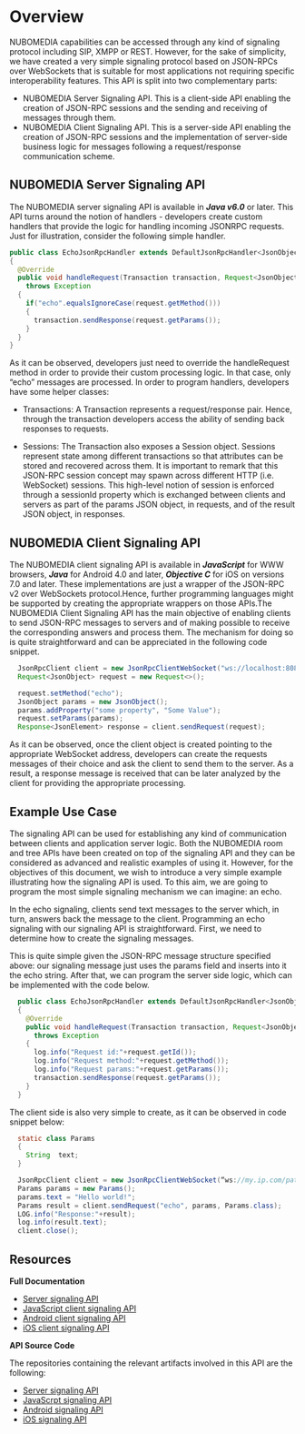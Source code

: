 # Overview

NUBOMEDIA capabilities can be accessed through any kind of signaling protocol including SIP, XMPP or REST. However, for the sake of simplicity, we have created a very simple signaling protocol based on JSON-RPCs over WebSockets that is suitable for most applications not requiring specific interoperability features. This API is split into two complementary parts:

- NUBOMEDIA Server Signaling API. This is a client-side API enabling the creation of JSON-RPC sessions and the sending and receiving of messages through them.
- NUBOMEDIA Client Signaling API. This is a server-side API enabling the creation of JSON-RPC sessions and the implementation of server-side business logic for messages following a request/response communication scheme.


## NUBOMEDIA Server Signaling API

The NUBOMEDIA server signaling API is available in ***Java v6.0*** or later. This API turns around the notion of handlers - developers create custom handlers that provide the logic for handling incoming JSONRPC requests. Just for illustration, consider the following simple handler.

```java
public class EchoJsonRpcHandler extends DefaultJsonRpcHandler<JsonObject>
{
  @Override
  public void handleRequest(Transaction transaction, Request<JsonObject> request)
    throws Exception
  {
    if("echo".equalsIgnoreCase(request.getMethod()))
    {
      transaction.sendResponse(request.getParams());
    }
  }
}
```
As it can be observed, developers just need to override the handleRequest method in order to provide their custom processing logic. In that case, only “echo” messages are processed. In order to program handlers, developers have some helper classes:

- Transactions: A Transaction represents a request/response pair. Hence, through the transaction developers access the ability of sending back responses to requests.

- Sessions: The Transaction also exposes a Session object. Sessions represent state among different transactions so that attributes can be stored and recovered across them. It is important to remark that this JSON-RPC session concept may spawn across different HTTP (i.e. WebSocket) sessions. This high-level notion of session is enforced through a sessionId property which is exchanged between clients and servers as part of the params JSON object, in requests, and of the result JSON object, in responses.

## NUBOMEDIA Client Signaling API

The NUBOMEDIA client signaling API is available in ***JavaScript*** for WWW browsers, ***Java*** for Android 4.0 and later, ***Objective C*** for iOS on versions 7.0 and later. These implementations are just a wrapper of the JSON-RPC v2 over WebSockets protocol.Hence, further programming languages might be supported by creating the appropriate wrappers on those APIs.The NUBOMEDIA Client Signaling API has the main objective of enabling clients to send JSON-RPC messages to servers and of making possible to receive the corresponding answers and process them. The mechanism for doing so is quite straightforward and can be appreciated in the following code snippet.

```java
  JsonRpcClient client = new JsonRpcClientWebSocket("ws://localhost:8080/echo");
  Request<JsonObject> request = new Request<>();

  request.setMethod("echo");
  JsonObject params = new JsonObject();
  params.addProperty("some property", "Some Value"); 
  request.setParams(params);
  Response<JsonElement> response = client.sendRequest(request);
```
As it can be observed, once the client object is created pointing to the appropriate WebSocket address, developers can create the requests messages of their choice and ask the client to send them to the server. As a result, a response message is received that can
be later analyzed by the client for providing the appropriate processing.

## Example Use Case

The signaling API can be used for establishing any kind of communication between clients and application server logic. Both the NUBOMEDIA room and tree APIs have been created on top of the signaling API and they can be considered as advanced and realistic examples of using it. However, for the objectives of this document, we wish to introduce a very simple example illustrating how the signaling API is used. To this aim, we are going to program the most simple signaling mechanism we can imagine: an echo.

In the echo signaling, clients send text messages to the server which, in turn, answers back the message to the client. Programming an echo signaling with our signaling API is straightforward. First, we need to determine how to create the signaling messages.

This is quite simple given the JSON-RPC message structure specified above: our signaling message just uses the params field and inserts into it the echo string. After that, we can program the server side logic, which can be implemented with the code below.

```java
  public class EchoJsonRpcHandler extends DefaultJsonRpcHandler<JsonObject>
  {
    @Override
    public void handleRequest(Transaction transaction, Request<JsonObject> request)
      throws Exception
    {
      log.info("Request id:"+request.getId());
      log.info("Request method:"+request.getMethod());
      log.info("Request params:"+request.getParams());
      transaction.sendResponse(request.getParams());
    }
  }
```

The client side is also very simple to create, as it can be observed in code snippet below:

```java
  static class Params
  {
    String  text;
  }

  JsonRpcClient client = new JsonRpcClientWebSocket(“ws://my.ip.com/path”);
  Params params = new Params();
  params.text = "Hello world!";
  Params result = client.sendRequest("echo", params, Params.class);
  LOG.info("Response:"+result);
  log.info(result.text);
  client.close();
```

## Resources

**Full Documentation**

- [Server signaling API](http://doc-kurento-jsonrpc.readthedocs.org/en/latest/)
- [JavaScript client signaling API](http://doc-kurento-jsonrpc.readthedocs.org/en/latest/)
- [Android client signaling API](http://jsonrpc-ws-android.readthedocs.org/en/latest/)
- [iOS client signaling API](http://kurento-ios.readthedocs.org/en/latest/dev_guide.html#json-rpc)

**API Source Code**

The repositories containing the relevant artifacts involved in this API are the following:

- [Server signaling API](https://github.com/Kurento/kurento-java/tree/master/kurentojsonrpc)
- [JavaScrpt signaling API](https://github.com/Kurento/kurento-jsonrpc-js)
- [Android signaling API](https://github.com/nubomedia-vtt/jsonrpc-ws-android)
- [iOS signaling API](https://github.com/nubomediaTI/Kurento-iOS)
